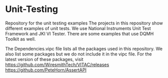 # Unit-Testing
Repository for the unit testing examples
The projects in this repository show different examples of unit tests. 
We use National Instruments Unit Test Framework and JKI VI Tester. 
There are some examples that use DQMH Toolkit as well.

The Dependencies.vipc file lists all the packages used in this repository.
We also list some packages but we do not include it in the vipc file. For the latest version of these packages, visit 
https://github.com/WiresmithTech/VITAC/releases
https://github.com/PeteHorn/AssertAPI
